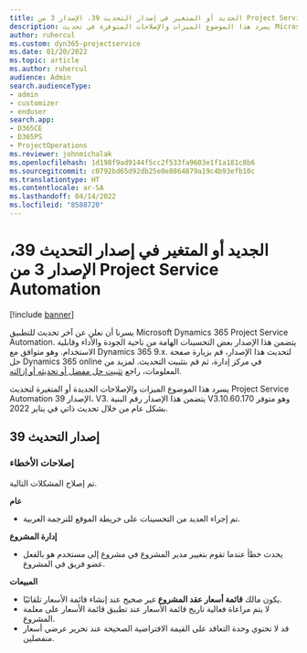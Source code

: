```yaml
---
title: الجديد أو المتغير في إصدار التحديث 39، الإصدار 3 من Project Service Automation
description: يسرد هذا الموضوع الميزات والإصلاحات المتوفرة في تحديث Microsoft Dynamics 365 Project Service Automation الإصدار 39، V3.
author: ruhercul
ms.custom: dyn365-projectservice
ms.date: 01/20/2022
ms.topic: article
ms.author: ruhercul
audience: Admin
search.audienceType:
- admin
- customizer
- enduser
search.app:
- D365CE
- D365PS
- ProjectOperations
ms.reviewer: johnmichalak
ms.openlocfilehash: 1d198f9ad9144f5cc2f533fa9603e1f1a181c8b6
ms.sourcegitcommit: c0792bd65d92db25e0e8864879a19c4b93efb10c
ms.translationtype: HT
ms.contentlocale: ar-SA
ms.lasthandoff: 04/14/2022
ms.locfileid: "8588720"
---
```

# <a name="whats-new-or-changed-in-project-service-automation-update-release-39-v3"></a>الجديد أو المتغير في إصدار التحديث 39، الإصدار 3 من Project Service Automation

[!include [banner](../includes/psa-now-project-operations.md)]

يسرنا أن نعلن عن آخر تحديث للتطبيق Microsoft Dynamics 365 Project Service Automation. يتضمن هذا الإصدار بعض التحسينات الهامة من ناحية الجودة والأداء وقابلية الاستخدام. وهو متوافق مع Dynamics 365 9.x. لتحديث هذا الإصدار، قم بزيارة صفحة حل Dynamics 365 online في مركز إدارة، ثم قم بتثبيت التحديث. لمزيد من المعلومات، راجع [تثبيت حل مفضل أو تحديثه أو إزالته](/power-platform/admin/install-remove-preferred-solution).

يسرد هذا الموضوع الميزات والإصلاحات الجديدة أو المتغيرة لتحديث Project Service Automation الإصدار 39، V3. يتضمن هذا الإصدار رقم البنية V3.10.60.170 وهو متوفر بشكل عام من خلال تحديث ذاتي في يناير 2022.

## <a name="update-release-39"></a>إصدار التحديث 39

### <a name="bug-fixes"></a>إصلاحات الأخطاء

تم إصلاح المشكلات التالية.

**عام**

- تم إجراء العديد من التحسينات على خريطة الموقع للترجمة العربية.

**إدارة المشروع**

- يحدث خطأ عندما تقوم بتغيير مدير المشروع في مشروع إلى مستخدم هو بالفعل عضو فريق في المشروع.

**‏المبيعات**

- يكون مالك **قائمة أسعار عقد المشروع** غير صحيح عند إنشاء قائمة الأسعار تلقائيًا. 
- لا يتم مراعاة فعالية تاريخ قائمة الأسعار عند تطبيق قائمة الأسعار على معلمة المشروع.
- قد لا تحتوي وحدة التعاقد على القيمة الافتراضية الصحيحة عند تحرير عرضي أسعار منفصلين.
